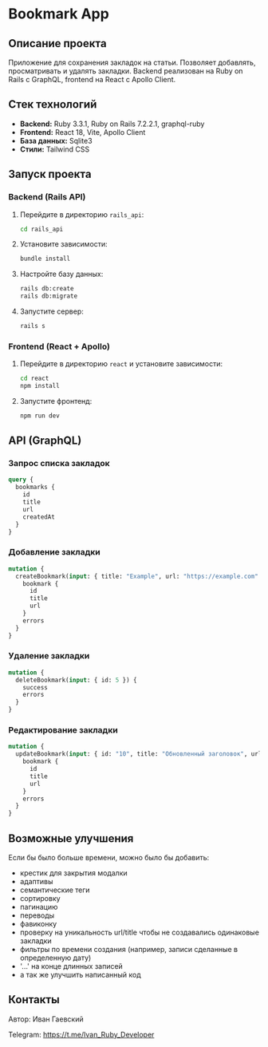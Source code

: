 # Bookmark App

## Описание проекта
Приложение для сохранения закладок на статьи. Позволяет добавлять, просматривать и удалять закладки. Backend реализован на Ruby on Rails с GraphQL, frontend на React с Apollo Client.

## Стек технологий
- **Backend:** Ruby 3.3.1, Ruby on Rails 7.2.2.1, graphql-ruby
- **Frontend:** React 18, Vite, Apollo Client
- **База данных:** Sqlite3
- **Стили:** Tailwind CSS

## Запуск проекта

### Backend (Rails API)
1. Перейдите в директорию `rails_api`:
   ```sh
   cd rails_api
   ```
2. Установите зависимости:
   ```sh
   bundle install
   ```
3. Настройте базу данных:
   ```sh
   rails db:create 
   rails db:migrate
   ```
4. Запустите сервер:
   ```sh
   rails s
   ```

### Frontend (React + Apollo)
1. Перейдите в директорию `react` и установите зависимости:
   ```sh
   cd react
   npm install
   ```
2. Запустите фронтенд:
   ```sh
   npm run dev
   ```

## API (GraphQL)

### Запрос списка закладок
```graphql
query {
  bookmarks {
    id
    title
    url
    createdAt
  }
}
```

### Добавление закладки
```graphql
mutation {
  createBookmark(input: { title: "Example", url: "https://example.com" }) {
    bookmark {
      id
      title
      url
    }
    errors
  }
}
```

### Удаление закладки
```graphql
mutation {
  deleteBookmark(input: { id: 5 }) {
    success
    errors
  }
}

```

### Редактирование закладки
```graphql
mutation {
  updateBookmark(input: { id: "10", title: "Обновленный заголовок", url: "https://new-url.com" }) {
    bookmark {
      id
      title
      url
    }
    errors
  }
}


```

## Возможные улучшения
Если бы было больше времени, можно было бы добавить:
- крестик для закрытия модалки
- адаптивы
- семантические теги
- сортировку
- пагинацию
- переводы
- фавиконку
- проверку на уникальность url/title чтобы не создавались одинаковые закладки
- фильтры по времени создания (например, записи сделанные в определенную дату)
- '...' на конце длинных записей
- а так же улучшить написанный код
## Контакты
Автор: Иван Гаевский

Telegram: https://t.me/Ivan_Ruby_Developer

